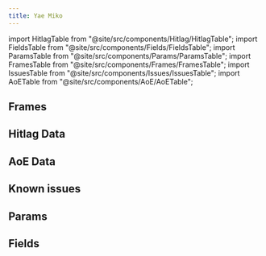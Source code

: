 ```yaml
---
title: Yae Miko
---
```


import HitlagTable from "@site/src/components/Hitlag/HitlagTable";
import FieldsTable from "@site/src/components/Fields/FieldsTable";
import ParamsTable from "@site/src/components/Params/ParamsTable";
import FramesTable from "@site/src/components/Frames/FramesTable";
import IssuesTable from "@site/src/components/Issues/IssuesTable";
import AoETable from "@site/src/components/AoE/AoETable";

## Frames

<FramesTable character="yaemiko" />

## Hitlag Data

<HitlagTable character="yaemiko" />

## AoE Data

<AoETable character="yaemiko" />

## Known issues

<IssuesTable character="yaemiko" />

## Params

<ParamsTable character="yaemiko" />

## Fields

<FieldsTable character="yaemiko" />
